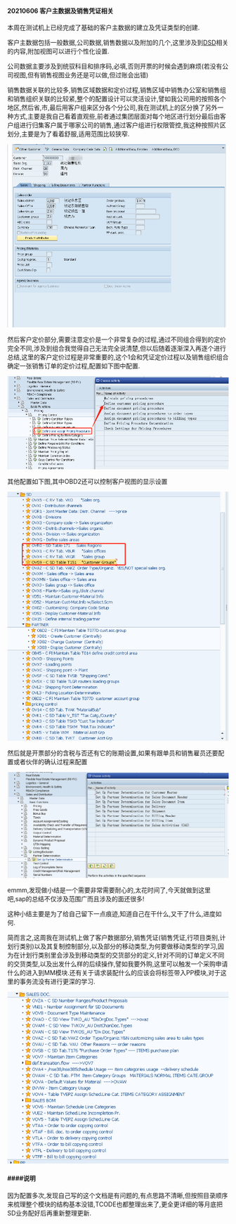 



#### 20210606 客户主数据及销售凭证相关

本周在测试机上已经完成了基础的客户主数据的建立及凭证类型的创建.

客户主数据包括一般数据,公司数据,销售数据以及附加的几个,这里涉及到[DSD](https://blogs.sap.com/2008/02/26/understanding-dsd-in-sales-and-logistics/)相关的内容,附加视图可以进行个性化设置.

公司数据主要涉及到统驭科目和排序码,必填,否则开票的时候会遇到麻烦(若没有公司视图,但有销售视图业务还是可以做,但过账会出错)

销售数据关联的比较多,销售区域数据和定价过程,销售区域中销售办公室和销售组和销售组织关联的比较紧,整个的配置设计可以灵活设计,譬如我公司用的按照各个地区,然后省,市,最后用客户组来区分各个分公司,我在测试机上的区分换了另外一种方式,主要是我自己看着直观些,前者通过集团层面对每个地区进行划分最后由客户组进行归集客户属于哪家公司的销售,通过客户组进行权限管控,我这种按照片区划分,主要是为了看着舒服,适用范围比较狭窄.

![image-20210606104158267](./IMG/image-20210606104158267.png)

然后客户定价部分,需要注意定价是一个非常复杂的过程,通过不同组合得到的定价完全不同,涉及到组合我觉得自己无法完全说清楚,但以后随着逐渐深入再逐个进行总结,这里的客户定价过程是非常重要的,这个1会和凭证定价过程以及销售组织组合确定一张销售订单的定价过程,配置如下图中配置.

![image-20210606110316057](./IMG/image-20210606110316057.png)

其他配置如下图,其中OBD2还可以控制客户视图的显示设置

![image-20210606105145777](./IMG/image-20210606105145777.png)

然后就是开票部分的含税与否还有它的账期设置,如果有跟单员和销售雇员还要配置或者伙伴的确认过程来配置

![image-20210606111307730](./img/image-20210606111307730.png)



emmm,发现做小结是一个需要非常需要耐心的,太花时间了,今天就做到这里吧,sap的总结不仅涉及范围广而且涉及的面还很多!



这种小结主要是为了给自己留下一点痕迹,知道自己在干什么,又干了什么,进度如何.



简而言之,这周我在测试机上做了客户数据部分,销售凭证(销售凭证,行项目类别,计划行类别)以及其复制控制部分,以及部分的移动类型,为何要做移动类型的学习,因为在计划行类别里会涉及到移动类型的交货部分的定义,针对不同的订单定义不同的交货类型,以及出发什么样的后续操作,譬如我要外购,这里可以触发一个采购申请什么的进入到MM模块.还有关于请求装配什么的应该会将标签带入PP模块,对于这里的事务流没有进行更深的学习.

![image-20210606112345697](./IMG/image-20210606112345697.png)





#### ####说明

因为配置多次,发现自己写的这个文档是有问题的,有点思路不清晰,但按照目录顺序来梳理整个模块的结构基本没错,TCODE也都整理出来了,更全更详细的等月底把SD业务配好后再重新整理更新.